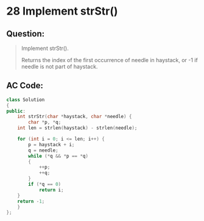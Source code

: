 # 28 Implement strStr() 

## Question:

> Implement strStr().
> 
> Returns the index of the first occurrence of needle in haystack, or -1 if needle is not part of haystack.

## AC Code:

``` c++
class Solution 
{
public:
    int strStr(char *haystack, char *needle) {
        char *p, *q;
    int len = strlen(haystack) - strlen(needle);

    for (int i = 0; i <= len; i++) {
        p = haystack + i;
        q = needle;
        while (*q && *p == *q) 
        {
            ++p;
            ++q;
        }
        if (*q == 0)
            return i;
    }
    return -1;
    }
};
```
